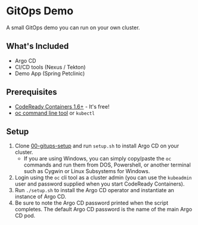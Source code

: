 # GitOps Demo

A small GitOps demo you can run on your own cluster.

## What's Included

* Argo CD
* CI/CD tools (Nexus / Tekton)
* Demo App (Spring Petclinic)

## Prerequisites

* [CodeReady Containers 1.6+](https://developers.redhat.com/products/codeready-containers/overview) - It's free!
* [oc command line tool](https://mirror.openshift.com/pub/openshift-v4/clients/ocp/latest/) or `kubectl`

## Setup

1. Clone [00-gitups-setup](https://github.com/pittar-gitops/99-gitops-demo) and run `setup.sh` to install Argo CD on your cluster.
    * If you are using Windows, you can simply copy/paste the `oc` commands and run them from DOS, Powershell, or another terminal such as Cygwin or Linux Subsystems for Windows.
2. Login using the `oc` cli tool as a cluster admin (you can use the `kubeadmin` user and password supplied when you start CodeReady Containers).
3. Run `./setup.sh` to install the Argo CD operator and instantiate an instance of Argo CD.
4. Be sure to note the Argo CD password printed when the script completes.  The default Argo CD password is the name of the main Argo CD pod.